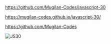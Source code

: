 https://github.com/Mugilan-Codes/javascript-30

https://mugilan-codes.github.io/javascript-30/

https://github.com/Mugilan-Codes

![JS30](/js30.png)
